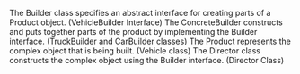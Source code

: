 The Builder class specifies an abstract interface for creating parts of a Product object. (VehicleBuilder Interface)
The ConcreteBuilder constructs and puts together parts of the product by implementing the Builder interface.  (TruckBuilder and CarBuilder classes)
The Product represents the complex object that is being built. (Vehicle class)
The Director class constructs the complex object using the Builder interface. (Director Class)

